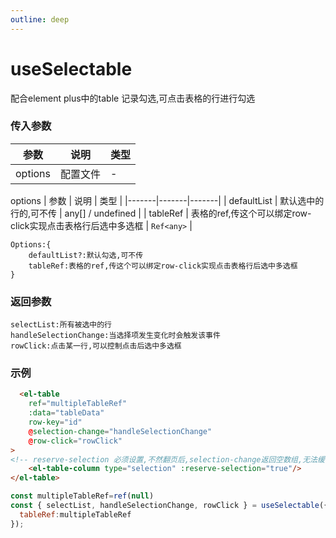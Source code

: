 ```yaml
---
outline: deep
---
```


# useSelectable

配合element plus中的table 记录勾选,可点击表格的行进行勾选

### 传入参数
| 参数 | 说明 | 类型 |
|-------|-------|-------|
| options | 配置文件 | - |

options
| 参数 | 说明 | 类型 |
|-------|-------|-------|
| defaultList | 默认选中的行的,可不传 | any[] / undefined |
| tableRef | 表格的ref,传这个可以绑定row-click实现点击表格行后选中多选框 | `Ref<any>` |


```js{4}
Options:{
	defaultList?:默认勾选,可不传
	tableRef:表格的ref,传这个可以绑定row-click实现点击表格行后选中多选框
}
```
### 返回参数
```js{4}
selectList:所有被选中的行
handleSelectionChange:当选择项发生变化时会触发该事件
rowClick:点击某一行,可以控制点击后选中多选框
```

### 示例
```html
  <el-table
    ref="multipleTableRef"
    :data="tableData"
    row-key="id"
    @selection-change="handleSelectionChange"
    @row-click="rowClick"
>
<!-- reserve-selection 必须设置,不然翻页后,selection-change返回空数组,无法缓存 -->
    <el-table-column type="selection" :reserve-selection="true"/>
</el-table>
```
```js
const multipleTableRef=ref(null)
const { selectList, handleSelectionChange, rowClick } = useSelectable({
  tableRef:multipleTableRef
});
```
